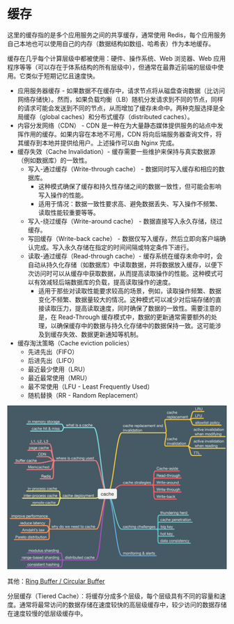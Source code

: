# 缓存
这里的缓存指的是多个应用服务之间的共享缓存，通常使用 Redis，每个应用服务自己本地也可以使用自己的内存（数据结构如数组、哈希表）作为本地缓存。  

缓存在几乎每个计算层级中都被使用：硬件、操作系统、Web 浏览器、Web 应用程序等等（可以存在于体系结构的所有层级中），但通常在最靠近前端的层级中使用。它类似于短期记忆且速度快。

* 应用服务器缓存 - 如果数据不在缓存中，请求节点将从磁盘查询数据（比访问网络存储快）。然而，如果负载均衡（LB）随机分发请求到不同的节点，同样的请求可能会发送到不同的节点，从而增加了缓存未命中。两种克服选择是全局缓存（global caches）和分布式缓存（distributed caches）。
* 内容分发网络（CDN） - CDN 是一种在为大量静态媒体提供服务的站点中发挥作用的缓存。如果内容在本地不可用，CDN 将向后端服务器查询文件，将其缓存到本地并提供给用户。上述操作可以由 Nginx 完成。
* 缓存失效（Cache Invalidation）- 缓存需要一些维护来保持与真实数据源（例如数据库）的一致性。
  * 写入-通过缓存（Write-through cache） - 数据同时写入缓存和相应的数据库。
    * 这种模式确保了缓存和持久性存储之间的数据一致性，但可能会影响写入操作的性能。
    * 适用于情况：数据一致性要求高、避免数据丢失、写入操作不频繁、读取性能较重要等等。
  * 写入-绕过缓存（Write-around cache） - 数据直接写入永久存储，绕过缓存。
  * 写回缓存（Write-back cache） - 数据仅写入缓存，然后立即向客户端确认完成。写入永久存储在指定的时间间隔或特定条件下进行。
  * 读取-通过缓存（Read-through cache）- 缓存系统在缓存未命中时，会自动从持久化存储（如数据库）中读取数据，并将数据放入缓存，以便下次访问时可以从缓存中获取数据，从而提高读取操作的性能。这种模式可以有效减轻后端数据库的负载，提高读取操作的速度。
    * 适用于那些对读取性能要求较高的场景，例如，读取操作频繁、数据变化不频繁、数据量较大的情况。这种模式可以减少对后端存储的直接读取压力，提高读取速度，同时确保了数据的一致性。需要注意的是，在 Read-Through 缓存模式中，数据的更新通常需要额外的处理，以确保缓存中的数据与持久化存储中的数据保持一致。这可能涉及到缓存失效、数据更新通知等机制。
* 缓存淘汰策略（Cache eviction policies）
  * 先进先出（FIFO）
  * 后进先出（LIFO）
  * 最近最少使用（LRU）
  * 最近最常使用（MRU）
  * 最不常使用（LFU - Least Frequently Used）
  * 随机替换（RR - Random Replacement）

![](./cache-related.jpeg)  

其他：[Ring Buffer / Circular Buffer](https://zh.wikipedia.org/wiki/%E7%92%B0%E5%BD%A2%E7%B7%A9%E8%A1%9D%E5%8D%80)  

分层缓存（Tiered Cache）：将缓存分成多个层级，每个层级具有不同的容量和速度。通常将最常访问的数据存储在速度较快的高层级缓存中，较少访问的数据存储在速度较慢的低层级缓存中。  
